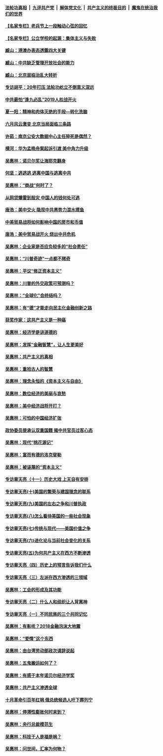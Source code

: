 ####  [法轮功真相](../../../../basic/blob/master/README.md?t=11120501) &nbsp;|&nbsp; [九评共产党](../../../../9ping.md/blob/master/README.md?t=11120501) &nbsp;|&nbsp; [解体党文化](../../../../jtdwh.md/blob/master/README.md?t=11120501)  &nbsp;|&nbsp; [共产主义的终极目的](../../../../gczydzjmd.md/blob/master/README.md?t=11120501) &nbsp;|&nbsp; [魔鬼在统治我们的世界](../../../../mgztzwmdsj.md/blob/master/README.md?t=11120501) 

#### [【名家专栏】老兵节上一段触动心弦的回忆](../pages/nsc423/n11646016.md?t=11120501) 

#### [【名家专栏】公立学校的起源：集体主义与失败](../pages/nsc423/n11601833.md?t=11120501) 

#### [臧山：港澳办表态透露四大关键](../pages/nsc423/n11421628.md?t=11120501) 

#### [臧山：中共缺乏管理开放社会的能力](../pages/nsc423/n11407457.md?t=11120501) 

#### [臧山：北京面临治乱大转折](../pages/nsc423/n11406895.md?t=11120501) 

#### [专访胡平：20年打压 法轮功屹立不倒意义深远](../pages/nsc423/n11398800.md?t=11120501) 

#### [中共最怕“逢九必乱”2019人权战开火](../pages/nsc423/n11385248.md?t=11120501) 

#### [夏一阳：精神和肉体灭绝的手段—转化洗脑](../pages/nsc423/n11368250.md?t=11120501) 

#### [六月风云激变 北京当局面临三条路](../pages/nsc423/n11313668.md?t=11120501) 

#### [许茹：南京公安大数据中心主任猝死是偶然？](../pages/nsc423/n11064744.md?t=11120501) 

#### [横河：华为孟晚舟案起诉引渡 美中角力升级](../pages/nsc423/n11027230.md?t=11120501) 

#### [吴惠林：诺贝尔奖让海耶克翻身](../pages/nsc423/n10890049.md?t=11120501) 

#### [何坚：逃逃逃 逃离中国与逃离中共](../pages/nsc423/n10592891.md?t=11120501) 

#### [吴惠林：“商战”何时了？](../pages/nsc423/n10573558.md?t=11120501) 

#### [从网贷爆雷到股灾 中国人的钱何处可逃](../pages/nsc423/n10572800.md?t=11120501) 

#### [唐浩：美中交火 隐现中共黑势力混水摸鱼](../pages/nsc423/n10544040.md?t=11120501) 

#### [中美贸易战将如何影响中国的房市和币值](../pages/nsc423/n10543697.md?t=11120501) 

#### [唐浩：美中贸易战开火 烧出中共危机](../pages/nsc423/n10540126.md?t=11120501) 

#### [吴惠林：企业家是否应负较多的“社会责任”](../pages/nsc423/n10535022.md?t=11120501) 

#### [吴惠林：“川普奇迹”一点都不稀奇](../pages/nsc423/n10512808.md?t=11120501) 

#### [吴惠林：平议“修正资本主义”](../pages/nsc423/n10495724.md?t=11120501) 

#### [吴惠林：川普的外交政策可预测吗？](../pages/nsc423/n10462387.md?t=11120501) 

#### [吴惠林：“全球化”会终结吗？](../pages/nsc423/n10452838.md?t=11120501) 

#### [吴惠林：有“德”才能走向民主化金融创新之路](../pages/nsc423/n10432292.md?t=11120501) 

#### [获奖作家：这共产主义是一种癌](../pages/nsc423/n10431541.md?t=11120501) 

#### [吴惠林：经济学是讲道德的](../pages/nsc423/n10398014.md?t=11120501) 

#### [吴惠林：发挥“金融智慧”，让人生更美好](../pages/nsc423/n10375019.md?t=11120501) 

#### [吴惠林：共产主义的真相](../pages/nsc423/n10351394.md?t=11120501) 

#### [吴惠林：重拾古人的智慧](../pages/nsc423/n10337691.md?t=11120501) 

#### [吴惠林：理念永恒的《资本主义与自由》](../pages/nsc423/n10316274.md?t=11120501) 

#### [吴惠林：数位经济的美丽与哀愁](../pages/nsc423/n10292946.md?t=11120501) 

#### [吴惠林：美中经济战将开打？](../pages/nsc423/n10258825.md?t=11120501) 

#### [吴惠林：可怕的中国经济扩张](../pages/nsc423/n10219147.md?t=11120501) 

#### [政协委员提承认双重国籍 揭中共官员过客心态](../pages/nsc423/n10208809.md?t=11120501) 

#### [吴惠林：现代“桃花源记”](../pages/nsc423/n10185234.md?t=11120501) 

#### [吴惠林：富而有德的洛克斐勒](../pages/nsc423/n10142264.md?t=11120501) 

#### [吴惠林：被诬蔑的“资本主义”](../pages/nsc423/n10124816.md?t=11120501) 

#### [专访章天亮（十一）历史大戏 上天自有安排](../pages/nsc423/n10094905.md?t=11120501) 

#### [专访章天亮(十)美国的繁荣与建国理念的联系](../pages/nsc423/n10094899.md?t=11120501) 

#### [专访章天亮(九)美国的左右之争和川普执政](../pages/nsc423/n10094889.md?t=11120501) 

#### [专访章天亮(八)怎么看待美国的一些社会现象](../pages/nsc423/n10094857.md?t=11120501) 

#### [专访章天亮(七)传统与现代——美国价值之争](../pages/nsc423/n10093140.md?t=11120501) 

#### [专访章天亮(六)进化论与当前社会变化的关系](../pages/nsc423/n10092036.md?t=11120501) 

#### [专访章天亮(五)为何共产主义在西方不断渗透](../pages/nsc423/n10083620.md?t=11120501) 

#### [专访章天亮（四）历史上的预言告诉我们什么](../pages/nsc423/n10083606.md?t=11120501) 

#### [专访章天亮（三）左派在西方渗透的三领域](../pages/nsc423/n10081115.md?t=11120501) 

#### [吴惠林：工会的形成及其功能](../pages/nsc423/n10080633.md?t=11120501) 

#### [专访章天亮（二）什么人和组织让人背离神](../pages/nsc423/n10076637.md?t=11120501) 

#### [专访章天亮（一）不同民族的三个共同记忆](../pages/nsc423/n10074188.md?t=11120501) 

#### [吴惠林：有影呒？2018金融泡沫大地震](../pages/nsc423/n10040534.md?t=11120501) 

#### [吴惠林：“爱情”这个东西](../pages/nsc423/n10019423.md?t=11120501) 

#### [吴惠林：由台湾劳动部政次请辞说起](../pages/nsc423/n9979679.md?t=11120501) 

#### [吴惠林：五鬼搬运如何了？](../pages/nsc423/n9925338.md?t=11120501) 

#### [吴惠林：有感于本年诺贝尔经济学奖](../pages/nsc423/n9871883.md?t=11120501) 

#### [吴惠林：共产主义渗透全球](../pages/nsc423/n9812748.md?t=11120501) 

#### [十月革命引百年红祸 俄总统候选人吁下葬列宁](../pages/nsc423/n9810182.md?t=11120501) 

#### [吴惠林：停滞性膨胀何时来到？](../pages/nsc423/n9764136.md?t=11120501) 

#### [吴惠林：央行总裁模范生](../pages/nsc423/n9728134.md?t=11120501) 

#### [吴惠林：科技于人是福是祸？](../pages/nsc423/n9672982.md?t=11120501) 

#### [吴惠林：问世间，汇率为何物？](../pages/nsc423/n9621788.md?t=11120501) 

